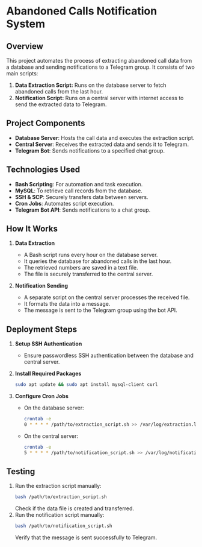 # Abandoned Calls Notification System

## Overview
This project automates the process of extracting abandoned call data from a database and sending notifications to a Telegram group. It consists of two main scripts:
1. **Data Extraction Script:** Runs on the database server to fetch abandoned calls from the last hour.
2. **Notification Script:** Runs on a central server with internet access to send the extracted data to Telegram.

## Project Components
- **Database Server**: Hosts the call data and executes the extraction script.
- **Central Server**: Receives the extracted data and sends it to Telegram.
- **Telegram Bot**: Sends notifications to a specified chat group.

## Technologies Used
- **Bash Scripting**: For automation and task execution.
- **MySQL**: To retrieve call records from the database.
- **SSH & SCP**: Securely transfers data between servers.
- **Cron Jobs**: Automates script execution.
- **Telegram Bot API**: Sends notifications to a chat group.

## How It Works
1. **Data Extraction**
   - A Bash script runs every hour on the database server.
   - It queries the database for abandoned calls in the last hour.
   - The retrieved numbers are saved in a text file.
   - The file is securely transferred to the central server.

2. **Notification Sending**
   - A separate script on the central server processes the received file.
   - It formats the data into a message.
   - The message is sent to the Telegram group using the bot API.

## Deployment Steps
1. **Setup SSH Authentication**
   - Ensure passwordless SSH authentication between the database and central server.

2. **Install Required Packages**
   ```bash
   sudo apt update && sudo apt install mysql-client curl
   ```

3. **Configure Cron Jobs**
   - On the database server:
     ```bash
     crontab -e
     0 * * * * /path/to/extraction_script.sh >> /var/log/extraction.log 2>&1
     ```
   - On the central server:
     ```bash
     crontab -e
     5 * * * * /path/to/notification_script.sh >> /var/log/notification.log 2>&1
     ```

## Testing
1. Run the extraction script manually:
   ```bash
   bash /path/to/extraction_script.sh
   ```
   Check if the data file is created and transferred.
2. Run the notification script manually:
   ```bash
   bash /path/to/notification_script.sh
   ```
   Verify that the message is sent successfully to Telegram.

